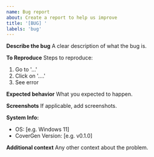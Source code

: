 ```yaml
---
name: Bug report
about: Create a report to help us improve
title: '[BUG] '
labels: 'bug'
---
```


**Describe the bug**
A clear description of what the bug is.

**To Reproduce**
Steps to reproduce:
1. Go to '...'
2. Click on '....'
3. See error

**Expected behavior**
What you expected to happen.

**Screenshots**
If applicable, add screenshots.

**System Info:**
 - OS: [e.g. Windows 11]
 - CoverGen Version: [e.g. v0.1.0]

**Additional context**
Any other context about the problem.
